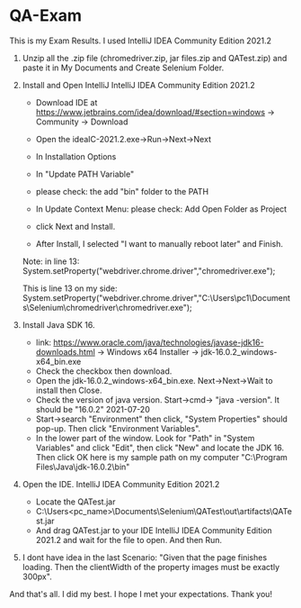# QA-Exam

This is my Exam Results.
I used IntelliJ IDEA Community Edition 2021.2


1. Unzip all the .zip file (chromedriver.zip, jar files.zip and QATest.zip) and paste it in My Documents and Create Selenium Folder.
2. Install and Open IntelliJ IntelliJ IDEA Community Edition 2021.2
   - Download IDE at https://www.jetbrains.com/idea/download/#section=windows -> Community -> Download

   - Open the ideaIC-2021.2.exe->Run->Next->Next
   - In Installation Options
   - In "Update PATH Variable"
   - please check: the add "bin" folder to the PATH
   - In Update Context Menu: please check: Add Open Folder as Project 
   - click Next and Install.

   - After Install, I selected "I want to manually reboot later" and Finish.
   
   Note: 
   in line 13: System.setProperty("webdriver.chrome.driver","<location of chromedriver in your computer>chromedriver.exe");
   
   This is line 13 on my side:
   System.setProperty("webdriver.chrome.driver","C:\\Users\\pc1\\Documents\\Selenium\\chromedriver\\chromedriver.exe");

3. Install Java SDK 16. 
   - link: https://www.oracle.com/java/technologies/javase-jdk16-downloads.html -> Windows x64 Installer -> jdk-16.0.2_windows-x64_bin.exe
   - Check the checkbox then download.
   - Open the jdk-16.0.2_windows-x64_bin.exe. Next->Next->Wait to install then Close.
   - Check the version of java version. Start->cmd-> "java -version". It should be "16.0.2" 2021-07-20
   - Start->search "Environment" then click, "System Properties" should pop-up. Then click "Environment Variables".
   - In the lower part of the window. Look for "Path" in "System Variables" and click "Edit", then click "New" and locate the JDK 16. Then click OK
     here is my sample path on my computer "C:\Program Files\Java\jdk-16.0.2\bin"
4. Open the IDE. IntelliJ IDEA Community Edition 2021.2
   - Locate the QATest.jar
   - C:\Users\<pc_name>\Documents\Selenium\QATest\out\artifacts\QATest.jar
   - And drag QATest.jar to your IDE IntelliJ IDEA Community Edition 2021.2 and wait for the file to open. And then Run.
5. I dont have idea in the last Scenario: "Given that the page finishes loading. Then the clientWidth of the property images must be exactly 300px".

And that's all. I did my best. I hope I met your expectations. Thank you!
